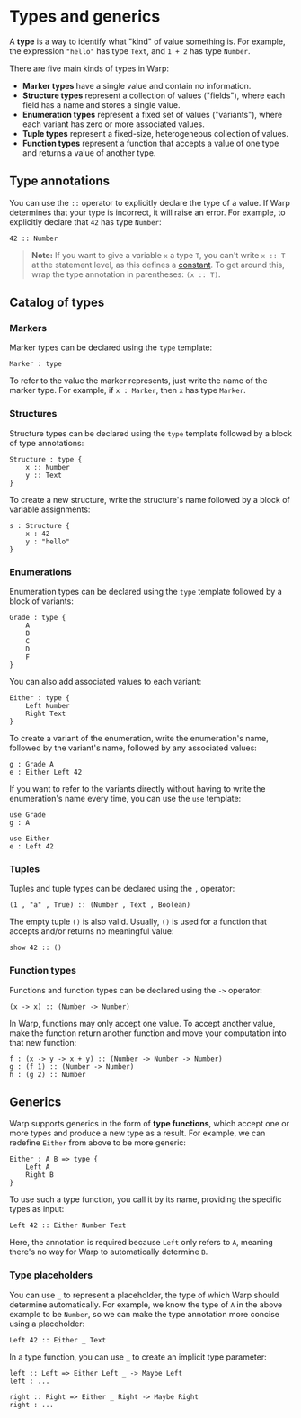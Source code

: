 # Types and generics

A **type** is a way to identify what "kind" of value something is. For example, the expression `"hello"` has type `Text`, and `1 + 2` has type `Number`.

There are five main kinds of types in Warp:

-   **Marker types** have a single value and contain no information.
-   **Structure types** represent a collection of values ("fields"), where each field has a name and stores a single value.
-   **Enumeration types** represent a fixed set of values ("variants"), where each variant has zero or more associated values.
-   **Tuple types** represent a fixed-size, heterogeneous collection of values.
-   **Function types** represent a function that accepts a value of one type and returns a value of another type.

## Type annotations

You can use the `::` operator to explicitly declare the type of a value. If Warp determines that your type is incorrect, it will raise an error. For example, to explicitly declare that `42` has type `Number`:

```warp
42 :: Number
```

> **Note:** If you want to give a variable `x` a type `T`, you can't write `x :: T` at the statement level, as this defines a [constant](03-files-and-constants.html). To get around this, wrap the type annotation in parentheses: `(x :: T)`.

## Catalog of types

### Markers

Marker types can be declared using the `type` template:

```warp
Marker : type
```

To refer to the value the marker represents, just write the name of the marker type. For example, if `x : Marker`, then `x` has type `Marker`.

### Structures

Structure types can be declared using the `type` template followed by a block of type annotations:

```warp
Structure : type {
    x :: Number
    y :: Text
}
```

To create a new structure, write the structure's name followed by a block of variable assignments:

```warp
s : Structure {
    x : 42
    y : "hello"
}
```

### Enumerations

Enumeration types can be declared using the `type` template followed by a block of variants:

```warp
Grade : type {
    A
    B
    C
    D
    F
}
```

You can also add associated values to each variant:

```warp
Either : type {
    Left Number
    Right Text
}
```

To create a variant of the enumeration, write the enumeration's name, followed by the variant's name, followed by any associated values:

```warp
g : Grade A
e : Either Left 42
```

If you want to refer to the variants directly without having to write the enumeration's name every time, you can use the `use` template:

```warp
use Grade
g : A

use Either
e : Left 42
```

### Tuples

Tuples and tuple types can be declared using the `,` operator:

```warp
(1 , "a" , True) :: (Number , Text , Boolean)
```

The empty tuple `()` is also valid. Usually, `()` is used for a function that accepts and/or returns no meaningful value:

```warp
show 42 :: ()
```

### Function types

Functions and function types can be declared using the `->` operator:

```warp
(x -> x) :: (Number -> Number)
```

In Warp, functions may only accept one value. To accept another value, make the function return another function and move your computation into that new function:

```warp
f : (x -> y -> x + y) :: (Number -> Number -> Number)
g : (f 1) :: (Number -> Number)
h : (g 2) :: Number
```

## Generics

Warp supports generics in the form of **type functions**, which accept one or more types and produce a new type as a result. For example, we can redefine `Either` from above to be more generic:

```warp
Either : A B => type {
    Left A
    Right B
}
```

To use such a type function, you call it by its name, providing the specific types as input:

```warp
Left 42 :: Either Number Text
```

Here, the annotation is required because `Left` only refers to `A`, meaning there's no way for Warp to automatically determine `B`.

### Type placeholders

You can use `_` to represent a placeholder, the type of which Warp should determine automatically. For example, we know the type of `A` in the above example to be `Number`, so we can make the type annotation more concise using a placeholder:

```warp
Left 42 :: Either _ Text
```

In a type function, you can use `_` to create an implicit type parameter:

```warp
left :: Left => Either Left _ -> Maybe Left
left : ...

right :: Right => Either _ Right -> Maybe Right
right : ...
```
